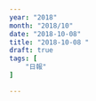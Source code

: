 ```yaml
---
year: "2018"
month: "2018/10"
date: "2018-10-08"
title: "2018-10-08 "
draft: true
tags: [
    "日報"
]

---
```


